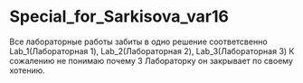# Special_for_Sarkisova_var16
Все лабораторные работы забиты в одно решение соответсвенно Lab_1(Лабораторная 1), Lab_2(Лабораторная 2), Lab_3(Лабораторная 3)
К сожалению не понимаю почему 3 Лабораторку он закрывает по своему хотению.
